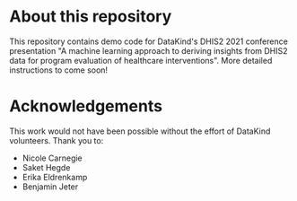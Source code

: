 # About this repository
This repository contains demo code for DataKind's DHIS2 2021 conference presentation "A machine learning approach to deriving insights from DHIS2 data for program evaluation of healthcare interventions". More detailed instructions to come soon!

# Acknowledgements 
This work would not have been possible without the effort of DataKind volunteers. Thank you to:
- Nicole Carnegie
- Saket Hegde
- Erika Eldrenkamp
- Benjamin Jeter
